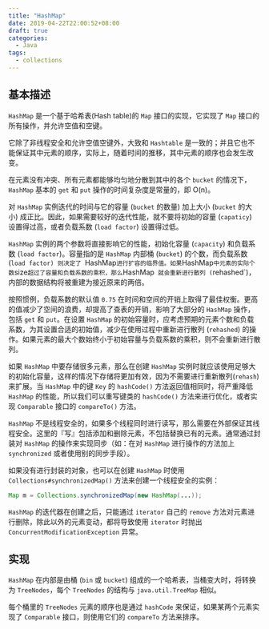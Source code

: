 ```yaml
---
title: "HashMap"
date: 2019-04-22T22:00:52+08:00
draft: true
categories:
  - Java
tags:
  - collections
---
```


## 基本描述

`HashMap` 是一个基于哈希表(Hash table)的 `Map` 接口的实现，它实现了 `Map` 接口的所有操作，并允许空值和空键。

它除了非线程安全和允许空值空键外，大致和 `Hashtable` 是一致的；并且它也不能保证其中元素的顺序，实际上，随着时间的推移，其中元素的顺序也会发生改变。


<!-- more -->

在元素没有冲突、所有元素都能够均匀地分散到其中的各个 `bucket` 的情况下，`HashMap` 基本的 `get` 和 `put` 操作的时间复杂度是常量的，即 O(n)。

对 `HashMap` 实例迭代的时间与它的容量 (`bucket` 的数量) 加上大小 (`bucket` 的大小) 成正比。因此，如果需要较好的迭代性能，就不要将初始的容量 (`capaticy`) 设置得过高，或者负载系数 (`load factor`) 设置得过低。

`HashMap` 实例的两个参数将直接影响它的性能，初始化容量 (`capacity`) 和负载系数 (`load factor`)。容量指的是 `HashMap` 内部桶 (`bucket`) 的个数，而负载系数 (`load factor) 则决定了 `HashMap` 进行扩容的临界值。如果 `HashMap` 中元素的实际个数 `size` 超过了容量和负载系数的乘积，那么 `HashMap` 就会重新进行散列 (`rehashed`)，内部的数据结构将被重建为接近原来的两倍。

按照惯例，负载系数的默认值 `0.75` 在时间和空间的开销上取得了最佳权衡。更高的值减少了空间的浪费，却提高了查表的开销，影响了大部分的 `HashMap` 操作，包括 `get` 和 `put`。在设置 `HashMap` 的初始容量时，应考虑预期的元素个数和负载系数，为其设置合适的初始值，减少在使用过程中重新进行散列 (`rehashed`) 的操作。如果元素的最大个数始终小于初始容量与负载系数的乘积，则不会重新进行散列。

如果 `HashMap` 中要存储很多元素，那么在创建 `HashMap` 实例时就应该使用足够大的初始化容量，这样的情况下存储将更加有效，因为不需要进行重新散列(`rehash`)来扩展。当 `HashMap` 中的键 `Key` 的 `hashCode()` 方法返回值相同时，将严重降低 `HashMap` 的性能，所以我们可以重写键类的 `hashCode()` 方法来进行优化，或者实现 `Comparable` 接口的 `compareTo()` 方法。

`HashMap` 不是线程安全的，如果多个线程同时进行读写，那么需要在外部保证其线程安全。这里的『写』包括添加和删除元素，不包括替换已有的元素。通常通过封装对 `HashMap` 的操作来实现同步（如：在对 `HashMap` 进行操作的方法加上 `synchronized` 或者使用别的同步手段）。

如果没有进行封装的对象，也可以在创建 `HashMap` 时使用 `Collections#synchronizedMap()` 方法来创建一个线程安全的实例：

```java
Map m = Collections.synchronizedMap(new HashMap(...));
```

`HashMap` 的迭代器在创建之后，只能通过 `iterator` 自己的 `remove` 方法对元素进行删除，除此以外的元素变动，都将导致使用 `iterator` 时抛出 `ConcurrentModificationException` 异常。

## 实现

`HashMap` 在内部是由桶 (`bin` 或 `bucket`) 组成的一个哈希表，当桶变大时，将转换为 `TreeNodes`，每个 `TreeNodes` 的结构与 `java.util.TreeMap` 相似。

每个桶里的 `TreeNodes` 元素的顺序也是通过 `hashCode` 来保证，如果某两个元素实现了 `Comparable` 接口，则使用它们的 `compareTo` 方法来排序。
